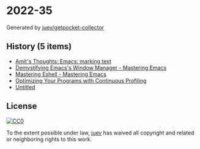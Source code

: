 # 2022-35

Generated by [juev/getpocket-collector](https://github.com/juev/getpocket-collector)

## History (5 items)

- [Amit's Thoughts: Emacs: marking text](https://amitp.blogspot.com/2022/08/emacs-marking-text.html)
- [Demystifying Emacs's Window Manager - Mastering Emacs](https://www.masteringemacs.org/article/demystifying-emacs-window-manager)
- [Mastering Eshell - Mastering Emacs](https://www.masteringemacs.org/article/complete-guide-mastering-eshell)
- [Optimizing Your Programs with Continuous Profiling](https://www.polarsignals.com/blog/posts/2022/08/30/optimizing-with-continuous-profiling/)
- [Untitled](https://blog.gitea.com/2022/04/running-gitea-on-fly.io/)

## License

[![CC0](https://mirrors.creativecommons.org/presskit/buttons/88x31/svg/cc-zero.svg)](https://creativecommons.org/publicdomain/zero/1.0/)

To the extent possible under law, [juev](https://github.com/juev) has waived all copyright and related or neighboring rights to this work.
